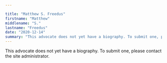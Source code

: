 ```yaml
---

title: "Matthew S. Freedus"
firstname: "Matthew"
middlename: "S."
lastname: "Freedus"
date: "2020-12-14"
summary: "This advocate does not yet have a biography. To submit one, please contact the site administrator."
---
```

This advocate does not yet have a biography. To submit one, please contact the site administrator.

